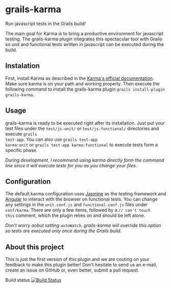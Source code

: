 grails-karma
============
Run javascript tests in the Grails build!

The main goal for Karma is to bring a productive environment for javascript testing. 
The grails-karma plugin integrates this spectacular tool with Grails so unit and functional tests written in javascript can be executed during the build.

## Instalation
First, install Karma as described in the [Karma's official documentation](http://karma-runner.github.io/0.10/index.html). 
Make sure karma is on your path and working properly.
Then execute the following command to install the grails-karma plugin <code>grails install-plugin grails-karma</code>.

## Usage
grails-karma is ready to be executed right after its installation. 
Just put your test files under the <code>test/js-unit/</code> or <code>test/js-functional/</code> directories and execute <code>grails test-app</code>.
You can also use <code>grails test-app karma:unit</code> or <code>grails test-app karma:functional</code> to execute tests form a specific phase.

*During development, I recommend using karma directly form the command line since it will execute tests for you as you change your files.*

## Configuration
The default karma configuration uses [Jasmine](http://pivotal.github.io/jasmine/) as the testing framework and [Angular](http://docs.angularjs.org/guide/dev_guide.e2e-testing) to interact with the browser on functional tests.
You can change any settings in the <code>unit.conf.js</code> and <code>functional.conf.js</code> files under <code>conf/karma</code>. 
There are only a few items, followed by a <code>// can't touch this</code> comment, which the plugin relies on and should be left alone.

*Don't worry aobut setting <code>autoWatch</code>. grails-karma will override this option so tests are executed only once during the Grails build.*

## About this project
This is just the first version of this plugin and we are couting on your feedback to make this plugin better! 
Don't hesitate to send us an e-mail, create an issue on GitHub or, even better, submit a pull request. 

Build status [![Build Status](https://travis-ci.org/danielpsf/grails-karma.png?branch=master)](https://travis-ci.org/danielpsf/grails-karma)
